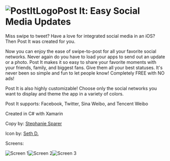 ![PostItLogo](https://raw.githubusercontent.com/jamesmontemagno/Post-It/master/Art/icons/postit/Icon@2x.png)Post It: Easy Social Media Updates
=======

Miss swipe to tweet? Have a love for integrated social media in an iOS? Then Post It was created for you. 

Now you can enjoy the ease of swipe-to-post for all your favorite social networks. Never again do you have to load your apps to send out an update or a photo. Post It makes it so easy to share your favorite moments with your friends, family, and biggest fans. Give them all your best statuses. It's never been so simple and fun to let people know! Completely FREE with NO ads! 

Post It is also highly customizable! Choose only the social networks you want to display and theme the app in a variety of colors. 

Post It supports: Facebook, Twitter, Sina Weibo, and Tencent Weibo 

Created in C# with Xamarin


Copy by: [Stephanie Sparer](http://www.twitter.com/stefispice)

Icon by: [Seth D.](http://www.fiverr.com/atomicbliss)


Screens:

![Screen 1](https://raw.githubusercontent.com/jamesmontemagno/Post-It/master/Art/screen1.png)![Screen 2](https://raw.githubusercontent.com/jamesmontemagno/Post-It/master/Art/screen2.png)![Screen 3](https://raw.githubusercontent.com/jamesmontemagno/Post-It/master/Art/screen3.png)
